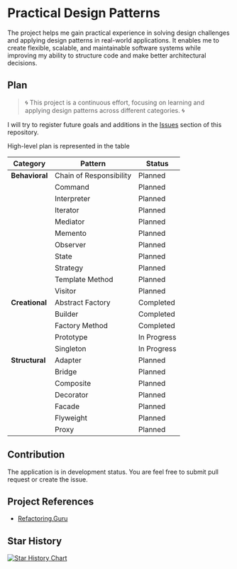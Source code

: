# Practical Design Patterns

The project helps me gain practical experience in solving design challenges and applying design patterns in real-world applications. It enables me to create flexible, scalable, and maintainable software systems while improving my ability to structure code and make better architectural decisions.

## Plan

> 🌀 This project is a continuous effort, focusing on learning and applying design patterns across different categories.
> 🌀

I will try to register future goals and additions in
the [Issues](https://github.com/firstori29/Practical.DesignPatterns/issues)
section of this repository.

High-level plan is represented in the table

| **Category**   | **Pattern**             | **Status**  |  
|----------------|-------------------------|-------------|  
| **Behavioral** | Chain of Responsibility | Planned     |  
|                | Command                 | Planned     |  
|                | Interpreter             | Planned     |  
|                | Iterator                | Planned     |  
|                | Mediator                | Planned     |  
|                | Memento                 | Planned     |  
|                | Observer                | Planned     |  
|                | State                   | Planned     |  
|                | Strategy                | Planned     |  
|                | Template Method         | Planned     |  
|                | Visitor                 | Planned     |  
| **Creational** | Abstract Factory        | Completed   |  
|                | Builder                 | Completed   |  
|                | Factory Method          | Completed   |  
|                | Prototype               | In Progress |  
|                | Singleton               | In Progress |  
| **Structural** | Adapter                 | Planned     |  
|                | Bridge                  | Planned     |  
|                | Composite               | Planned     |  
|                | Decorator               | Planned     |  
|                | Facade                  | Planned     |  
|                | Flyweight               | Planned     |  
|                | Proxy                   | Planned     |  


## Contribution

The application is in development status. You are feel free to submit pull request or create the issue.

## Project References

- [Refactoring.Guru](https://refactoring.guru/design-patterns)

## Star History

[![Star History Chart](https://api.star-history.com/svg?repos=firstori29/Practical.DesignPatterns&type=Date)](https://star-history.com/#firstori29/Practical.DesignPatterns&Date)